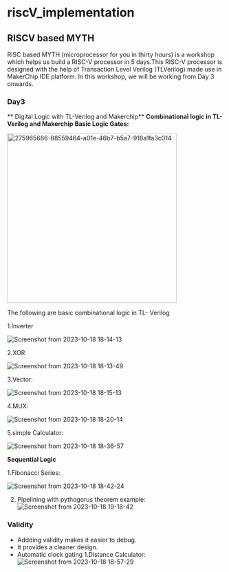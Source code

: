 # riscV_implementation
## RISCV based MYTH

RISC based MYTH (microprocessor for you in thirty hours) is a workshop which helps us build a RISC-V processor in 5 days.This RISC-V processor is designed with the help of Transaction Level Verilog (TLVerilog) made use in MakerChip IDE platform. In this workshop, we will be working from Day 3 onwards.
### Day3
** Digital Logic with TL-Verilog and Makerchip**
**Combinational logic in TL- Verilog and Makerchip**
**Basic Logic Gates:**

<img width="394" alt="275965686-88559464-a01e-46b7-b5a7-918a1fa3c014" src="https://github.com/KKiranR/riscV_implementation/assets/89727621/b937841e-f988-4b49-9267-7897455c68cc">

The following are basic combinational logic in TL- Verilog

1.Inverter

![Screenshot from 2023-10-18 18-14-13](https://github.com/KKiranR/riscV_implementation/assets/89727621/1da7b66a-6e96-42b0-b443-c5e261a57091)

2.XOR

![Screenshot from 2023-10-18 18-13-49](https://github.com/KKiranR/riscV_implementation/assets/89727621/32430292-3a7e-45ac-a9eb-d82136b0c94a)

3.Vector:

![Screenshot from 2023-10-18 18-15-13](https://github.com/KKiranR/riscV_implementation/assets/89727621/f3d555ce-47a2-42b5-8f10-e752f14c0213)

4.MUX:

![Screenshot from 2023-10-18 18-20-14](https://github.com/KKiranR/riscV_implementation/assets/89727621/014f10e5-297f-433a-b946-c04810db0cc5)

5.simple Calculator:

![Screenshot from 2023-10-18 18-36-57](https://github.com/KKiranR/riscV_implementation/assets/89727621/45474b73-ee70-455d-830f-48c207a9c3ba)

**Sequential Logic**

1.Fibonacci Series:

![Screenshot from 2023-10-18 18-42-24](https://github.com/KKiranR/riscV_implementation/assets/89727621/9360036e-4cc1-4561-967f-fbfdd894f1f7)


2. Pipelining with pythogorus theorem example:
   ![Screenshot from 2023-10-18 19-18-42](https://github.com/KKiranR/riscV_implementation/assets/89727621/996f49cb-bb5d-4659-9370-43c43095c072)

### Validity
- Addding validity makes it easier to debug.
- It provides a cleaner design.
- Automatic clock gating
1.Distance Calculator:
![Screenshot from 2023-10-18 18-57-29](https://github.com/KKiranR/riscV_implementation/assets/89727621/31833abc-e55e-4f9e-8534-6885d9cef380)
